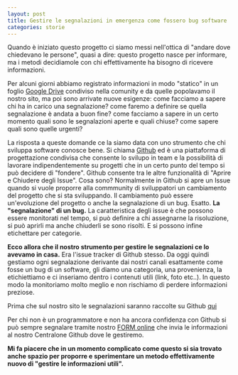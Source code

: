 ```yaml
---
layout: post
title: Gestire le segnalazioni in emergenza come fossero bug software
categories: storie
---
```


Quando è iniziato questo progetto ci siamo messi nell'ottica di "andare dove chiedevano le persone", quasi a dire: questo progetto nasce per informare, ma i metodi decidiamole con chi effettivamente ha bisogno di ricevere informazioni.

Per alcuni giorni abbiamo registrato informazioni in modo "statico" in un foglio [Google Drive](https://www.google.com/intl/it_it/drive/) condiviso nella comunity e da quelle popolavamo il nostro sito, ma poi sono arrivate nuove esigenze: come facciamo a sapere chi ha in carico una segnalazione? come faremo a definire se quella segnalazione è andata a buon fine? come facciamo a sapere in un certo momento quali sono le segnalazioni aperte e quali chiuse? come sapere quali sono quelle urgenti?

La risposta a queste domande ce la siamo data con uno strumento che chi sviluppa software conosce bene. Si chiama [Github](http://www.github.com) ed è una piattaforma di progettazione condivisa che consente lo svilupo in team e la possibilità di lavorare indipendentemente su progetti che in un certo punto del tempo si può decidere di "fondere". Github consente tra le altre funzionalità di "Aprire e Chiudere degli Issue". Cosa sono? Normalmente in Github si apre un Issue quando si vuole proporre alla commmunity di sviluppatori un cambiamento del progetto che si sta sviluppando. Il cambiamento può essere un'evoluzione del progetto o anche la segnalazione di un bug. Esatto. **La "segnalazione" di un bug.** La caratteristica degli issue è che possono essere monitorati nel tempo, si può definire a chi assegnarne la risoluzione, si può aprirli ma anche chiuderli se sono risolti. E si possono infine etichettare per categorie.

**Ecco allora che il nostro strumento per gestire le segnalazioni ce lo avevamo in casa.** Era l'issue tracker di Github stesso. Da oggi quindi gestiamo ogni segnalazione derivante dai nostri canali esattamente come fosse un bug di un software, gli diamo una categoria, una provenienza, la etichiettiamo e ci inseriamo dentro i contenuti utili (link, foto etc..). In questo modo la monitoriamo molto meglio e non rischiamo di perdere informazioni preziose.

Prima che sul nostro sito le segnalazioni saranno raccolte su Github [qui](https://github.com/emergenzeHack/terremotocentro_segnalazioni/issues)

Per chi non è un programmatore e non ha ancora confidenza con Github si può sempre segnalare tramite nostro [FORM online](https://covid19italia.help/segnala/) che invia le informazioni al nostro Centralone Github dove le gestiremo.

**Mi fa piacere che in un momento complicato come questo si sia trovato anche spazio per proporre e sperimentare un metodo effettivamente nuovo di "gestire le informazioni utili".**
